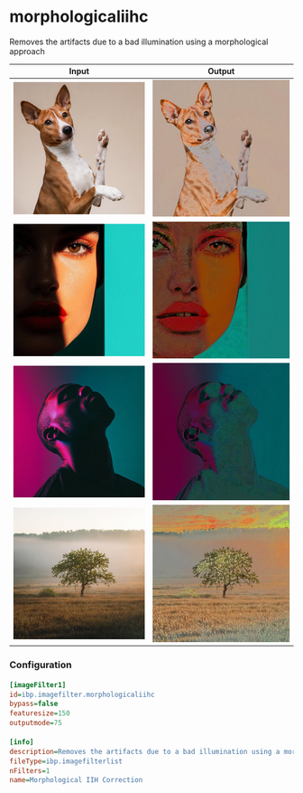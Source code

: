 # morphologicaliihc

Removes the artifacts due to a bad illumination using a morphological approach

| Input | Output |
|--------|--------|
| ![dog](../assets/img_in/dog.jpg) | ![dog_morphologicaliihc](../assets/img_out/dog_morphologicaliihc.jpg) |
| ![female](../assets/img_in/female.jpg) | ![female_morphologicaliihc](../assets/img_out/female_morphologicaliihc.jpg) |
| ![male](../assets/img_in/male.jpg) | ![male_morphologicaliihc](../assets/img_out/male_morphologicaliihc.jpg) |
| ![tree](../assets/img_in/tree.jpg) | ![tree_morphologicaliihc](../assets/img_out/tree_morphologicaliihc.jpg) |

### Configuration

```ini
[imageFilter1]
id=ibp.imagefilter.morphologicaliihc
bypass=false
featuresize=150
outputmode=75

[info]
description=Removes the artifacts due to a bad illumination using a morphological approach
fileType=ibp.imagefilterlist
nFilters=1
name=Morphological IIH Correction


```
